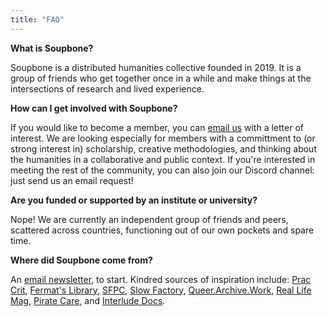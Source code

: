 ```yaml
---
title: "FAQ"
---
```


**What is Soupbone?**

Soupbone is a distributed humanities collective founded in 2019. It is a group of friends who get together once in a while and make things at the intersections of research and lived experience.

**How can I get involved with Soupbone?**

If you would like to become a member, you can [email us](mailto:soupbonecollective@gmail.com) with a letter of interest. We are looking especially for members with a committment to (or strong interest in) scholarship, creative methodologies, and thinking about the humanities in a collaborative and public context. If you're interested in meeting the rest of the community, you can also join our Discord channel: just send us an email request! 

**Are you funded or supported by an institute or university?**

Nope! We are currently an independent group of friends and peers, scattered across countries, functioning out of our own pockets and spare time.

**Where did Soupbone come from?**

An [email newsletter](https://tinyletter.com/soupbone/letters/soupbone-an-introduction), to start. Kindred sources of inspiration include: [Prac Crit](http://www.praccrit.com), [Fermat's Library](https://fermatslibrary.com/journal_club), [SFPC](https://sfpc.study), [Slow Factory](https://slowfactory.foundation/), [Queer.Archive.Work](https://queer.archive.work/), [Real Life Mag](https://reallifemag.com/), [Pirate Care](https://syllabus.pirate.care), and [Interlude Docs](https://interludedocs.com).
